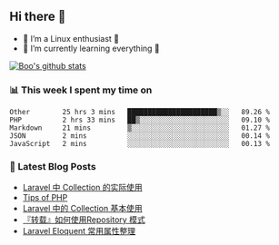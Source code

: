 ## Hi there 👋
* 🔭 I’m a Linux enthusiast 🐧️
* 🏃️ I’m currently learning everything 🏃️

[![Boo's github stats](https://github-readme-stats.vercel.app/api?username=0xAiKang)](https://github.com/anuraghazra/github-readme-stats)

<!-- [![Most Used Langs](https://github-readme-stats.vercel.app/api/top-langs/?username=0xAiKang)](https://github.com/anuraghazra/github-readme-stats) -->

### 📊 This week I spent my time on
<!--START_SECTION:waka-->
```text
Other        25 hrs 3 mins   ██████████████████████▒░░   89.26 % 
PHP          2 hrs 33 mins   ██▒░░░░░░░░░░░░░░░░░░░░░░   09.10 % 
Markdown     21 mins         ▒░░░░░░░░░░░░░░░░░░░░░░░░   01.27 % 
JSON         2 mins          ░░░░░░░░░░░░░░░░░░░░░░░░░   00.14 % 
JavaScript   2 mins          ░░░░░░░░░░░░░░░░░░░░░░░░░   00.13 % 
```
<!--END_SECTION:waka-->

### 📕 Latest Blog Posts
<!-- BLOG-POST-LIST:START -->
- [Laravel 中 Collection 的实际使用](https://www.0x2beace.com/the-actual-use-of-collection-in-laravel/)
- [Tips of PHP](https://www.0x2beace.com/tips-of-php/)
- [Laravel 中的 Collection 基本使用](https://www.0x2beace.com/basic-use-of-collection-in-laravel/)
- [『转载』如何使用Repository 模式](https://www.0x2beace.com/how-to-use-repository-mode/)
- [Laravel Eloquent 常用属性整理](https://www.0x2beace.com/laravel-eloquent-common-attributes-sorting/)
<!-- BLOG-POST-LIST:END -->

